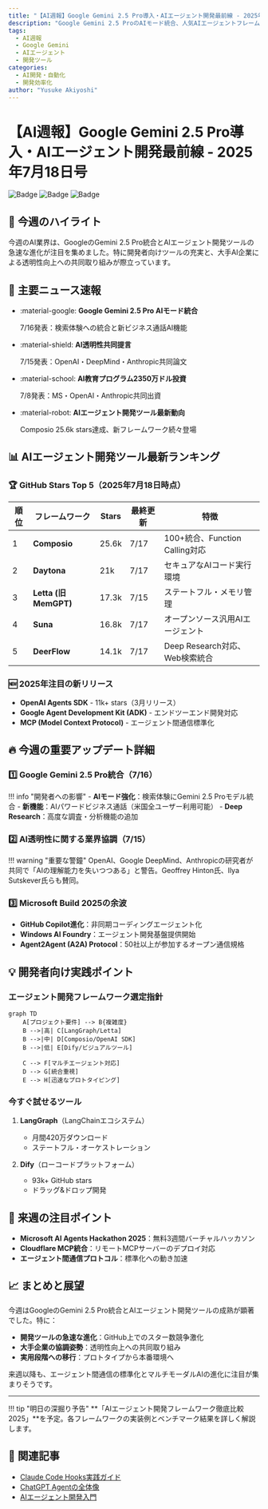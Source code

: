 ```yaml
---
title: "【AI週報】Google Gemini 2.5 Pro導入・AIエージェント開発最前線 - 2025年7月18日号"
description: "Google Gemini 2.5 ProのAIモード統合、人気AIエージェントフレームワーク最新ランキング、OpenAI・Anthropic・DeepMindによるAI透明性共同提言など、今週のAI業界重要アップデートを速報でお届け。"
tags:
  - AI週報
  - Google Gemini
  - AIエージェント
  - 開発ツール
categories:
  - AI開発・自動化
  - 開発効率化
author: "Yusuke Akiyoshi"
---
```


# 【AI週報】Google Gemini 2.5 Pro導入・AIエージェント開発最前線 - 2025年7月18日号

![Badge](https://img.shields.io/badge/AI-Weekly_Update-blue.svg)
![Badge](https://img.shields.io/badge/Status-Breaking_News-red.svg)
![Badge](https://img.shields.io/badge/Focus-Developer_Tools-green.svg)

## 📰 今週のハイライト

今週のAI業界は、GoogleのGemini 2.5 Pro統合とAIエージェント開発ツールの急速な進化が注目を集めました。特に開発者向けツールの充実と、大手AI企業による透明性向上への共同取り組みが際立っています。

## 🚀 主要ニュース速報

<div class="grid cards" markdown>

-   :material-google: **Google Gemini 2.5 Pro AIモード統合**
    
    7/16発表：検索体験への統合と新ビジネス通話AI機能

-   :material-shield: **AI透明性共同提言**
    
    7/15発表：OpenAI・DeepMind・Anthropic共同論文

-   :material-school: **AI教育プログラム2350万ドル投資**
    
    7/8発表：MS・OpenAI・Anthropic共同出資

-   :material-robot: **AIエージェント開発ツール最新動向**
    
    Composio 25.6k stars達成、新フレームワーク続々登場

</div>

## 📊 AIエージェント開発ツール最新ランキング

### 🏆 GitHub Stars Top 5（2025年7月18日時点）

| 順位 | フレームワーク | Stars | 最終更新 | 特徴 |
|------|----------------|-------|----------|------|
| 1 | **Composio** | 25.6k | 7/17 | 100+統合、Function Calling対応 |
| 2 | **Daytona** | 21k | 7/17 | セキュアなAIコード実行環境 |
| 3 | **Letta (旧MemGPT)** | 17.3k | 7/15 | ステートフル・メモリ管理 |
| 4 | **Suna** | 16.8k | 7/17 | オープンソース汎用AIエージェント |
| 5 | **DeerFlow** | 14.1k | 7/17 | Deep Research対応、Web検索統合 |

### 🆕 2025年注目の新リリース

- **OpenAI Agents SDK** - 11k+ stars（3月リリース）
- **Google Agent Development Kit (ADK)** - エンドツーエンド開発対応
- **MCP (Model Context Protocol)** - エージェント間通信標準化

## 🔥 今週の重要アップデート詳細

### 1️⃣ Google Gemini 2.5 Pro統合（7/16）

!!! info "開発者への影響"
    - **AIモード強化**：検索体験にGemini 2.5 Proモデル統合
    - **新機能**：AIパワードビジネス通話（米国全ユーザー利用可能）
    - **Deep Research**：高度な調査・分析機能の追加

### 2️⃣ AI透明性に関する業界協調（7/15）

!!! warning "重要な警鐘"
    OpenAI、Google DeepMind、Anthropicの研究者が共同で「AIの理解能力を失いつつある」と警告。Geoffrey Hinton氏、Ilya Sutskever氏らも賛同。

### 3️⃣ Microsoft Build 2025の余波

- **GitHub Copilot進化**：非同期コーディングエージェント化
- **Windows AI Foundry**：エージェント開発基盤提供開始
- **Agent2Agent (A2A) Protocol**：50社以上が参加するオープン通信規格

## 💡 開発者向け実践ポイント

### エージェント開発フレームワーク選定指針

```mermaid
graph TD
    A[プロジェクト要件] --> B{複雑度}
    B -->|高| C[LangGraph/Letta]
    B -->|中| D[Composio/OpenAI SDK]
    B -->|低| E[Dify/ビジュアルツール]
    
    C --> F[マルチエージェント対応]
    D --> G[統合重視]
    E --> H[迅速なプロトタイピング]
```

### 今すぐ試せるツール

1. **LangGraph**（LangChainエコシステム）
   - 月間420万ダウンロード
   - ステートフル・オーケストレーション

2. **Dify**（ローコードプラットフォーム）
   - 93k+ GitHub stars
   - ドラッグ&ドロップ開発

## 🔮 来週の注目ポイント

- **Microsoft AI Agents Hackathon 2025**：無料3週間バーチャルハッカソン
- **Cloudflare MCP統合**：リモートMCPサーバーのデプロイ対応
- **エージェント間通信プロトコル**：標準化への動き加速

## 📈 まとめと展望

今週はGoogleのGemini 2.5 Pro統合とAIエージェント開発ツールの成熟が顕著でした。特に：

- **開発ツールの急速な進化**：GitHub上でのスター数競争激化
- **大手企業の協調姿勢**：透明性向上への共同取り組み
- **実用段階への移行**：プロトタイプから本番環境へ

来週以降も、エージェント間通信の標準化とマルチモーダルAIの進化に注目が集まりそうです。

---

!!! tip "明日の深掘り予告"
    **「AIエージェント開発フレームワーク徹底比較2025」**を予定。各フレームワークの実装例とベンチマーク結果を詳しく解説します。

## 🔗 関連記事

- [Claude Code Hooks実践ガイド](../tools/claude-code-hooks-practical-guide.md)
- [ChatGPT Agentの全体像](../ai-development/chatgpt-agent-overview.md)
- [AIエージェント開発入門](../ai-development/ai-agent-development-intro.md)